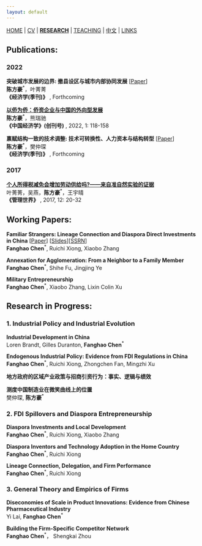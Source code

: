 ```yaml
---
layout: default
---
```


[HOME](./index.md) | [CV](./assets/CV_FanghaoChen_220914.pdf) | [**RESEARCH**](./research.md) | [TEACHING](./teaching.md) | [中文](./chinesepage.md) | [LINKS](./links.md)

## Publications:

### 2022 ###

**突破城市发展的边界: 撤县设区与城市内部协同发展** [[Paper](./assets/annex_draft_220427.pdf)] <br/>
**陈方豪**<sup>*</sup>，叶菁菁 <br/>
**《经济学(季刊)》** , Forthcoming

**[以侨为侨：侨资企业与中国的外向型发展](https://www.jcejournal.com.cn/CN/Y2022/V1/I1/4)** <br/>
**陈方豪**<sup>*</sup>，熊瑞驰 <br/>
**《中国经济学》(创刊号)** , 2022, 1: 118-158

**禀赋结构一致的技术调整: 技术可转换性、人力资本与结构转型** [[Paper](./assets/techchange_draft_220427.pdf)] <br/>
**陈方豪**<sup>*</sup>，樊仲琛 <br/>
**《经济学(季刊)》** , Forthcoming

### 2017 ###

**[个人所得税减免会增加劳动供给吗?——来自准自然实验的证据](http://www.cnki.com.cn/Article/CJFDTOTAL-GLSJ201712009.htm)** <br/>
叶菁菁，吴燕，**陈方豪**<sup>*</sup>，王宇晴 <br/>
**《管理世界》** , 2017, 12: 20-32

## Working Papers:

**Familiar Strangers: Lineage Connection and Diaspora Direct Investments in China** [[Paper](./assets/familiar_stranger_draft_220303.pdf)] [[Slides](./assets/familiar_stranger_slides_220416.pdf)][[SSRN](https://papers.ssrn.com/sol3/papers.cfm?abstract_id=4004159)]<br/>
**Fanghao Chen**<sup>*</sup>, Ruichi Xiong, Xiaobo Zhang

**Annexation for Agglomeration: From a Neighbor to a Family Member** <br/>
**Fanghao Chen**<sup>*</sup>, Shihe Fu, Jingjing Ye

**Military Entrepreneurship** <br/>
**Fanghao Chen**<sup>*</sup>, Xiaobo Zhang, Lixin Colin Xu

## Research in Progress:

### 1. Industrial Policy and Industrial Evolution ###

**Industrial Development in China** <br/>
Loren Brandt, Gilles Duranton, **Fanghao Chen**<sup>*</sup>

**Endogenous Industrial Policy: Evidence from FDI Regulations in China** <br/>
**Fanghao Chen**<sup>*</sup>, Ruichi Xiong, Zhongchen Fan, Mingzhi Xu

**地方政府的区域产业政策与招商引资行为：事实、逻辑与绩效**  <br/>

**测度中国制造业在微笑曲线上的位置** <br/>
樊仲琛, **陈方豪**<sup>*</sup>

### 2. FDI Spillovers and Diaspora Entrepreneurship ###

**Diaspora Investments and Local Development** <br/>
**Fanghao Chen**<sup>*</sup>, Ruichi Xiong, Xiaobo Zhang

**Diaspora Inventors and Technology Adoption in the Home Country** <br/>
**Fanghao Chen**<sup>*</sup>, Ruichi Xiong

**Lineage Connection, Delegation, and Firm Performance**<br/>
**Fanghao Chen**<sup>*</sup>, Ruichi Xiong

### 3. General Theory and Empirics of Firms ###

**Diseconomies of Scale in Product Innovations: Evidence from Chinese Pharmaceutical Industry** <br/>
Yi Lai, **Fanghao Chen**<sup>*</sup>

**Building the Firm-Specific Competitor Network** <br/>
**Fanghao Chen**<sup>*</sup>， Shengkai Zhou

